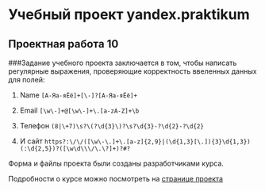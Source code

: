 # Учебный проект yandex.praktikum
## Проектная работа 10

###Задание учебного проекта заключается в том, чтобы написать регулярные выражения, проверяющие корректность ввеленных данных для полей:
1. Name
`[А-Яа-яЁё]+[\-]?[А-Яа-яЁё]+`

2. Email
`[\w\-]+@[\w\-]+\.[a-zA-Z]+\b`

3. Телефон
`(8|\+7)\s?\(?\d{3}\)?\s?\d{3}-?\d{2}-?\d{2}`

4. И сайт
`https?:\/\/([\w\-\.]+\.[a-z]{2,9}|(\d{1,3}[\.]){3}\d{1,3})(:\d{2,5})?([\w\d\\\/\.\?]+)?#?`

Форма и файлы проекта были созданы разработчиками курса. 

Подробности о курсе можно посмотреть на [странице проекта](https://praktikum.yandex.ru/frontend)
